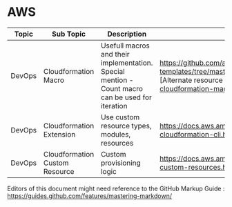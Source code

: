 # AWS

Topic | Sub Topic | Description | Link
------|-----------|-------------|------
| DevOps |  Cloudformation Macro | Usefull macros and their implementation. Special mention - Count macro can be used for iteration |  https://github.com/awslabs/aws-cloudformation-templates/tree/master/aws/services/CloudFormation/MacrosExamples ,  [Alternate resource ] (https://github.com/aws-cloudformation/aws-cloudformation-macros)
| DevOps | Cloudformation Extension | Use custom resource types, modules, resources | https://docs.aws.amazon.com/cloudformation-cli/latest/userguide/what-is-cloudformation-cli.html
| DevOps | Cloudformation Custom Resource | Custom provisioning logic | https://docs.aws.amazon.com/AWSCloudFormation/latest/UserGuide/template-custom-resources.html


Editors of this document might need reference to the GitHub Markup Guide : https://guides.github.com/features/mastering-markdown/
